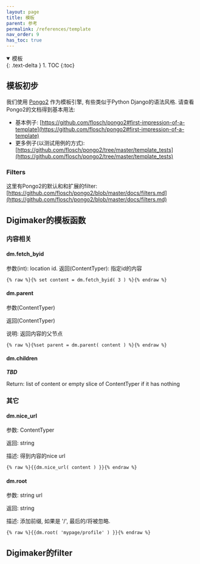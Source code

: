 ```yaml
---
layout: page
title: 模板
parent: 参考
permalink: /references/template
nav_order: 9
has_toc: true
---
```


<details open markdown="block">
  <summary>
    模板
  </summary>
  {: .text-delta }
1. TOC
{:toc}
</details>

## 模板初步

我们使用 [Pongo2](https://github.com/flosch/pongo2) 作为模板引擎, 有些类似于Python Django的语法风格. 请查看Pongo2的文档得到基本用法:
 - 基本例子: [https://github.com/flosch/pongo2#first-impression-of-a-template](https://github.com/flosch/pongo2#first-impression-of-a-template)
 - 更多例子(以测试用例的方式): [https://github.com/flosch/pongo2/tree/master/template_tests](https://github.com/flosch/pongo2/tree/master/template_tests)

### Filters
这里有Pongo2的默认和和扩展的filter: [https://github.com/flosch/pongo2/blob/master/docs/filters.md](https://github.com/flosch/pongo2/blob/master/docs/filters.md)


## Digimaker的模板函数

### 内容相关

#### dm.fetch_byid
参数(int): location id. 
返回(ContentTyper): 指定id的内容
```
{% raw %}{% set content = dm.fetch_byid( 3 ) %}{% endraw %}
```


#### dm.parent
参数(ContentTyper)

返回(ContentTyper)

说明: 返回内容的父节点
```
{% raw %}{%set parent = dm.parent( content ) %}{% endraw %}
```

#### dm.children


***TBD***

Return: list of content or empty slice of ContentTyper if it has nothing


### 其它

#### dm.nice_url
参数: ContentTyper

返回: string

描述: 得到内容的nice url

```
{% raw %}{{dm.nice_url( content ) }}{% endraw %}
```


#### dm.root
参数: string url

返回: string

描述: 添加前缀, 如果是 '/', 最后的/将被忽略.

```
{% raw %}{{dm.root( 'mypage/profile' ) }}{% endraw %}
```


## Digimaker的filter


